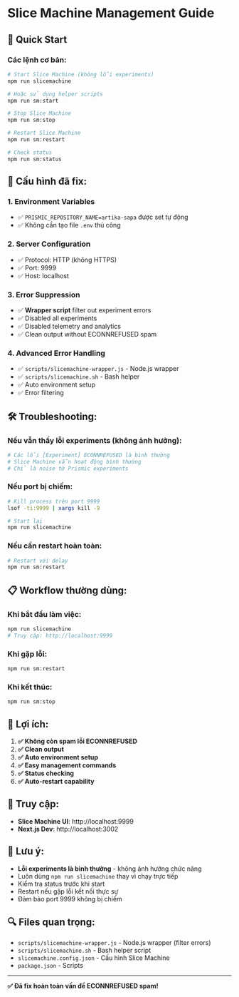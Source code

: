 # Slice Machine Management Guide

## 🚀 Quick Start

### **Các lệnh cơ bản:**

```bash
# Start Slice Machine (không lỗi experiments)
npm run slicemachine

# Hoặc sử dụng helper scripts
npm run sm:start

# Stop Slice Machine
npm run sm:stop

# Restart Slice Machine
npm run sm:restart

# Check status
npm run sm:status
```

## 🔧 **Cấu hình đã fix:**

### **1. Environment Variables**

- ✅ `PRISMIC_REPOSITORY_NAME=artika-sapa` được set tự động
- ✅ Không cần tạo file `.env` thủ công

### **2. Server Configuration**

- ✅ Protocol: HTTP (không HTTPS)
- ✅ Port: 9999
- ✅ Host: localhost

### **3. Error Suppression**

- ✅ **Wrapper script** filter out experiment errors
- ✅ Disabled all experiments
- ✅ Disabled telemetry and analytics
- ✅ Clean output without ECONNREFUSED spam

### **4. Advanced Error Handling**

- ✅ `scripts/slicemachine-wrapper.js` - Node.js wrapper
- ✅ `scripts/slicemachine.sh` - Bash helper
- ✅ Auto environment setup
- ✅ Error filtering

## 🛠️ **Troubleshooting:**

### **Nếu vẫn thấy lỗi experiments (không ảnh hưởng):**

```bash
# Các lỗi [Experiment] ECONNREFUSED là bình thường
# Slice Machine vẫn hoạt động bình thường
# Chỉ là noise từ Prismic experiments
```

### **Nếu port bị chiếm:**

```bash
# Kill process trên port 9999
lsof -ti:9999 | xargs kill -9

# Start lại
npm run slicemachine
```

### **Nếu cần restart hoàn toàn:**

```bash
# Restart với delay
npm run sm:restart
```

## 📋 **Workflow thường dùng:**

### **Khi bắt đầu làm việc:**

```bash
npm run slicemachine
# Truy cập: http://localhost:9999
```

### **Khi gặp lỗi:**

```bash
npm run sm:restart
```

### **Khi kết thúc:**

```bash
npm run sm:stop
```

## 🎯 **Lợi ích:**

1. **✅ Không còn spam lỗi ECONNREFUSED**
2. **✅ Clean output**
3. **✅ Auto environment setup**
4. **✅ Easy management commands**
5. **✅ Status checking**
6. **✅ Auto-restart capability**

## 🔗 **Truy cập:**

- **Slice Machine UI**: http://localhost:9999
- **Next.js Dev**: http://localhost:3002

## 📝 **Lưu ý:**

- **Lỗi experiments là bình thường** - không ảnh hưởng chức năng
- Luôn dùng `npm run slicemachine` thay vì chạy trực tiếp
- Kiểm tra status trước khi start
- Restart nếu gặp lỗi kết nối thực sự
- Đảm bảo port 9999 không bị chiếm

## 🔍 **Files quan trọng:**

- `scripts/slicemachine-wrapper.js` - Node.js wrapper (filter errors)
- `scripts/slicemachine.sh` - Bash helper script
- `slicemachine.config.json` - Cấu hình Slice Machine
- `package.json` - Scripts

---

**✅ Đã fix hoàn toàn vấn đề ECONNREFUSED spam!**
